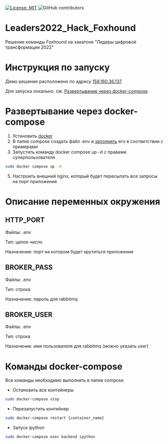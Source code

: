 [![License: MIT](https://img.shields.io/badge/License-MIT-yellow.svg)](https://opensource.org/licenses/MIT)
![GitHub contributors](https://img.shields.io/github/contributors/Ornstein89/VTB_API_hack2022)

# Leaders2022_Hack_Foxhound
Решение команды Foxhound на хакатоне "Лидеры цифровой трансформации 2022"

# Инструкция по запуску
Демо решение расположено по адресу [158.160.36.137](http://158.160.36.137)


Для запуска локально, см. [Развертывание через docker-compose](#развертывание-через-docker-compose)

# Развертывание через docker-compose
1. Установить [docker](https://docs.docker.com/engine/install/ubuntu/)
2. В папке compose создать файл .env и [заполнить](#описание-переменных-окружения) его в соответствии с примерами
3. Запустить команду docker compose up -d с правами суперпользователя
```bash
sudo docker compose up -d
```
5. Настроить внешний nginx, который будет пересылать все запросы на порт приложения

# Описание переменных окружения

## HTTP_PORT
Файлы: .env

Тип: целое число

Назначение: порт на котором будет крутиться приложение

## BROKER_PASS
Файлы: .env

Тип: строка

Назначение: пароль для rabbitmq

## BROKER_USER
Файлы: .env

Тип: строка

Назначение: имя пользователя для rabbitmq (можно указать user)

# Команды docker-compose 
Все команды необходимо выполнять в папке compose
- Остановить все контейнеры
```bash
sudo docker-compose stop
```
- Перезапустить контейнер
```bash
sudo docker-compose restart {container_name}
```
- Запуск ipython
```bash
sudo docker-compose exec backend ipython
```

